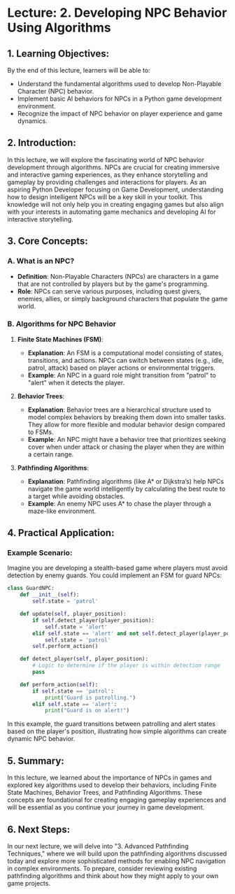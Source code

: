 # Lecture: 2. Developing NPC Behavior Using Algorithms

## 1. Learning Objectives:
By the end of this lecture, learners will be able to:
- Understand the fundamental algorithms used to develop Non-Playable Character (NPC) behavior.
- Implement basic AI behaviors for NPCs in a Python game development environment.
- Recognize the impact of NPC behavior on player experience and game dynamics.

## 2. Introduction:
In this lecture, we will explore the fascinating world of NPC behavior development through algorithms. NPCs are crucial for creating immersive and interactive gaming experiences, as they enhance storytelling and gameplay by providing challenges and interactions for players. As an aspiring Python Developer focusing on Game Development, understanding how to design intelligent NPCs will be a key skill in your toolkit. This knowledge will not only help you in creating engaging games but also align with your interests in automating game mechanics and developing AI for interactive storytelling.

## 3. Core Concepts:
### A. What is an NPC?
- **Definition**: Non-Playable Characters (NPCs) are characters in a game that are not controlled by players but by the game's programming.
- **Role**: NPCs can serve various purposes, including quest givers, enemies, allies, or simply background characters that populate the game world.

### B. Algorithms for NPC Behavior
1. **Finite State Machines (FSM)**:
   - **Explanation**: An FSM is a computational model consisting of states, transitions, and actions. NPCs can switch between states (e.g., idle, patrol, attack) based on player actions or environmental triggers.
   - **Example**: An NPC in a guard role might transition from "patrol" to "alert" when it detects the player.

2. **Behavior Trees**:
   - **Explanation**: Behavior trees are a hierarchical structure used to model complex behaviors by breaking them down into smaller tasks. They allow for more flexible and modular behavior design compared to FSMs.
   - **Example**: An NPC might have a behavior tree that prioritizes seeking cover when under attack or chasing the player when they are within a certain range.

3. **Pathfinding Algorithms**:
   - **Explanation**: Pathfinding algorithms (like A* or Dijkstra’s) help NPCs navigate the game world intelligently by calculating the best route to a target while avoiding obstacles.
   - **Example**: An enemy NPC uses A* to chase the player through a maze-like environment.

## 4. Practical Application:
### Example Scenario:
Imagine you are developing a stealth-based game where players must avoid detection by enemy guards. You could implement an FSM for guard NPCs:

```python
class GuardNPC:
    def __init__(self):
        self.state = 'patrol'

    def update(self, player_position):
        if self.detect_player(player_position):
            self.state = 'alert'
        elif self.state == 'alert' and not self.detect_player(player_position):
            self.state = 'patrol'
        self.perform_action()

    def detect_player(self, player_position):
        # Logic to determine if the player is within detection range
        pass

    def perform_action(self):
        if self.state == 'patrol':
            print("Guard is patrolling.")
        elif self.state == 'alert':
            print("Guard is on alert!")
```

In this example, the guard transitions between patrolling and alert states based on the player's position, illustrating how simple algorithms can create dynamic NPC behavior.

## 5. Summary:
In this lecture, we learned about the importance of NPCs in games and explored key algorithms used to develop their behaviors, including Finite State Machines, Behavior Trees, and Pathfinding Algorithms. These concepts are foundational for creating engaging gameplay experiences and will be essential as you continue your journey in game development.

## 6. Next Steps:
In our next lecture, we will delve into "3. Advanced Pathfinding Techniques," where we will build upon the pathfinding algorithms discussed today and explore more sophisticated methods for enabling NPC navigation in complex environments. To prepare, consider reviewing existing pathfinding algorithms and think about how they might apply to your own game projects.